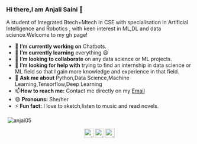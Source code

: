 ### Hi there,I am Anjali Saini 👋
A student of Integrated Btech+Mtech in CSE with specialisation in Artificial Intelligence and Robotics , with keen interest in ML,DL and data science.Welcome to my gh page!
- 🔭 **I’m currently working on** Chatbots.
- 🌱 **I’m currently learning** everything :laughing:
- 👯 **I’m looking to collaborate** on any data science or ML projects.
- 🤔 **I’m looking for help with** trying to find an internship in data science or ML field so that I gain more knowledge and experience in that field.
- 💬 **Ask me about** Python,Data Science,Machine Learning,Tensorflow,Deep Learning
- 📫**How to reach me:** Contact me directly on my [Email](mailto:anjalisaini302@gmail.com) 
- 😄 **Pronouns:** She/her
- ⚡ **Fun fact:** I love to sketch,listen to music and read novels.

<p>&nbsp;<img align="center" src="https://github-readme-stats.vercel.app/api?username=anjal05&show_icons=true&text_color=daf7dc&bg_color=151515" alt="anjal05" /></p>

<p align="center">
<a href="https://linkedin.com/in/anjali-saini-9615571b5" target="blank"><img align="center" src="https://cdn.jsdelivr.net/npm/simple-icons@3.0.1/icons/linkedin.svg" alt="anjali-saini-9615571b5" height="25" width="25" /></a>
<a href="https://fb.com/anjali.saini.3766" target="blank"><img align="center" src="https://cdn.jsdelivr.net/npm/simple-icons@3.0.1/icons/facebook.svg" alt="anjali.saini.3766" height="25" width="25" /></a>
<a href="https://instagram.com/anjali._.saini_" target="blank"><img align="center" src="https://cdn.jsdelivr.net/npm/simple-icons@3.0.1/icons/instagram.svg" alt="anjali._.saini_" height="25" width="25" /></a>
</p>

